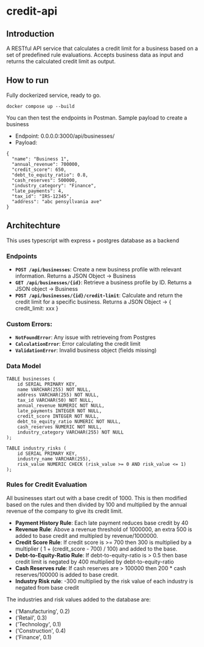 # credit-api


## Introduction
A RESTful API service that calculates a credit limit for a business based on a set of predefined rule evaluations. Accepts business data as input and returns the calculated credit limit as output.

## How to run
Fully dockerized service, ready to go.
```
docker compose up --build
```

You can then test the endpoints in Postman. Sample payload to create a business

- Endpoint: 0.0.0.0:3000/api/businesses/
- Payload:
```
{
  "name": "Business 1",
  "annual_revenue": 700000,
  "credit_score": 650,
  "debt_to_equity_ratio": 0.8,
  "cash_reserves": 500000,
  "industry_category": "Finance",
  "late_payments": 4,
  "tax_id": "IRS-12345",
  "address": "abc pensyllvania ave"
}
```

## Architechture
This uses typescript with express + postgres database as a backend

### Endpoints
- **`POST /api/businesses`**: Create a new business profile with relevant information. Returns a JSON Object -> Business
- **`GET /api/businesses/{id}`**: Retrieve a business profile by ID. Returns a JSON object -> Business
- **`POST /api/businesses/{id}/credit-limit`**: Calculate and return the credit limit for a specific business. Returns a JSON Object -> { credit_limit: xxx }

### Custom Errors:
- **`NotFoundError`**: Any issue with retrieveing from Postgres
- **`CalculationError`**: Error calculating the credit limit
- **`ValidationError`**: Invalid business object (fields missing)

### Data Model
```
TABLE businesses (
    id SERIAL PRIMARY KEY,
    name VARCHAR(255) NOT NULL,
    address VARCHAR(255) NOT NULL,
    tax_id VARCHAR(50) NOT NULL,
    annual_revenue NUMERIC NOT NULL,
    late_payments INTEGER NOT NULL,
    credit_score INTEGER NOT NULL,
    debt_to_equity_ratio NUMERIC NOT NULL,
    cash_reserves NUMERIC NOT NULL,
    industry_category VARCHAR(255) NOT NULL
);

TABLE industry_risks (
    id SERIAL PRIMARY KEY,
    industry_name VARCHAR(255),
    risk_value NUMERIC CHECK (risk_value >= 0 AND risk_value <= 1)
);

```

### Rules for Credit Evaluation
All businesses start out with a base credit of 1000. This is then modified based on the rules and then divided by 100 and multiplied by the annual revenue of the company to give its credit limit.

- **Payment History Rule**: Each late payment reduces base credit by 40
- **Revenue Rule**: Above a revenue threshold of 1000000, an extra 500 is added to base credit and multipled by revenue/1000000.
- **Credit Score Rule**: If credit score is >= 700 then 300 is multiplied by a multiplier ( 1 + (credit_score - 700) / 100) and added to the base.
- **Debt-to-Equity-Ratio Rule**: If debt-to-equity-ratio is > 0.5 then base credit limit is negated by 400 multiplied by debt-to-equity-ratio
- **Cash Reserves rule**: If cash reserves are > 100000 then  200 * cash reserves/100000 is added to base credit.
- **Industry Risk rule**: -300 multiplied by the risk value of each industry is negated from base credit

The industries and risk values added to the database are:
- ('Manufacturing', 0.2)
- ('Retail', 0.3)
- ('Technology', 0.1)
- ('Construction', 0.4)
- ('Finance', 0.1)

